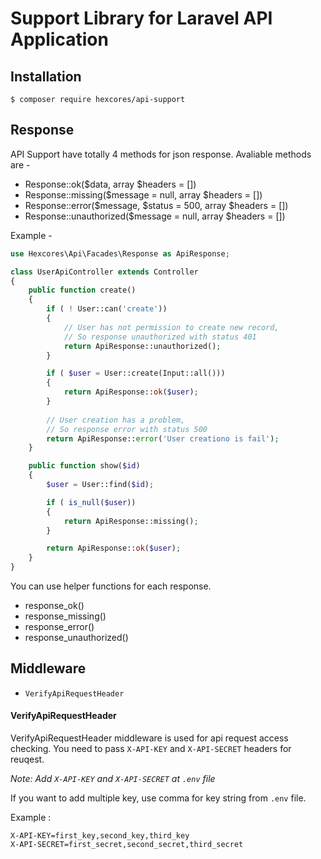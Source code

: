# Support Library for Laravel API Application

## Installation

```
$ composer require hexcores/api-support
```

## Response

API Support have totally 4 methods for json response.
Avaliable methods are - 

- Response::ok($data, array $headers = [])
- Response::missing($message = null, array $headers = [])
- Response::error($message, $status = 500, array $headers = [])
- Response::unauthorized($message = null, array $headers = [])

Example -

```php
use Hexcores\Api\Facades\Response as ApiResponse;

class UserApiController extends Controller 
{
	public function create()
	{
		if ( ! User::can('create'))
		{
			// User has not permission to create new record,
			// So response unauthorized with status 401
			return ApiResponse::unauthorized();
		}

		if ( $user = User::create(Input::all()))
		{
			return ApiResponse::ok($user);
		}
		
		// User creation has a problem,
		// So response error with status 500
		return ApiResponse::error('User creationo is fail');
	}

	public function show($id)
	{
		$user = User::find($id);

		if ( is_null($user))
		{
			return ApiResponse::missing();
		}

		return ApiResponse::ok($user);
	}
}

```

You can use helper functions for each response.

- response_ok()
- response_missing()
- response_error()
- response_unauthorized()

## Middleware

- `VerifyApiRequestHeader`

#### VerifyApiRequestHeader

VerifyApiRequestHeader middleware is used for api request access checking. 
You need to pass `X-API-KEY` and `X-API-SECRET` headers for reuqest.

*Note: Add `X-API-KEY` and `X-API-SECRET` at `.env` file*

If you want to add multiple key, use comma for key string from `.env` file.

Example :

```
X-API-KEY=first_key,second_key,third_key
X-API-SECRET=first_secret,second_secret,third_secret
```